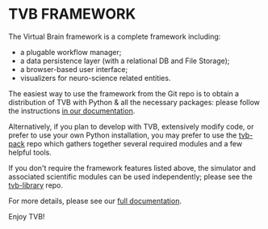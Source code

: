 # TVB FRAMEWORK

The Virtual Brain framework is a complete framework including:

- a plugable workflow manager;
- a data persistence layer (with a relational DB and File Storage);
- a browser-based user interface;
- visualizers for neuro-science related entities.

The easiest way to use the framework from the Git repo is to obtain
a distribution of TVB with Python & all the necessary packages: please
follow the instructions [in our documentation](https://github.com/the-virtual-brain/docs/blob/trunk/README.md).

Alternatively, if you plan to develop with TVB, extensively modify code,
or prefer to use your own Python installation, you may prefer to use the
[tvb-pack]() repo which gathers together several required modules and a
few helpful tools.

If you don't require the framework features listed above, the simulator 
and associated scientific modules can be used independently; please see
the [tvb-library]() repo.

For more details, please see our [full documentation](http://docs.thevirtualbrain.org/).

Enjoy TVB!
